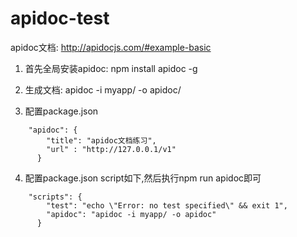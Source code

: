 # apidoc-test
apidoc文档: http://apidocjs.com/#example-basic

1. 首先全局安装apidoc: npm install apidoc -g

2. 生成文档: apidoc -i myapp/ -o apidoc/

3. 配置package.json
```
    "apidoc": {
        "title": "apidoc文档练习",
        "url" : "http://127.0.0.1/v1"
      }
```

4. 配置package.json script如下,然后执行npm run apidoc即可
```
    "scripts": {
        "test": "echo \"Error: no test specified\" && exit 1",
        "apidoc": "apidoc -i myapp/ -o apidoc"
      }
```
